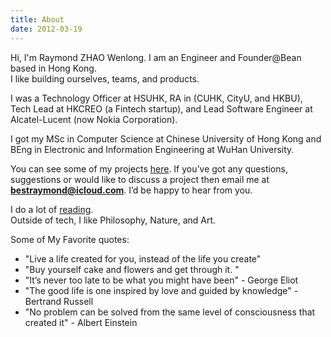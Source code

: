 ```yaml
---
title: About
date: 2012-03-19
---
```


Hi, I'm Raymond ZHAO Wenlong. I am an Engineer and Founder@Bean based in Hong Kong.  
I like building ourselves, teams, and products.

I was a Technology Officer at HSUHK, RA in (CUHK, CityU, and HKBU), Tech Lead at HKCREO (a Fintech startup), and Lead Software Engineer at Alcatel-Lucent (now Nokia Corporation).

I got my MSc in Computer Science at Chinese University of Hong Kong and BEng in Electronic and Information Engineering at WuHan University.

You can see some of my projects [here](https://github.com/raymondworkshop). If you’ve got any questions, suggestions or would like to discuss a project then email me at **bestraymond@icloud.com**. I’d be happy to hear from you.

I do a lot of [reading](https://raymondworkshop.github.io/bookshelf.html).  
Outside of tech, I like Philosophy, Nature, and Art.

Some of My Favorite quotes:

-   "Live a life created for you, instead of the life you create"
-   "Buy yourself cake and flowers and get through it. "
-   "It’s never too late to be what you might have been" - George Eliot
-   "The good life is one inspired by love and guided by knowledge" - Bertrand Russell
-   "No problem can be solved from the same level of consciousness that created it" - Albert Einstein
